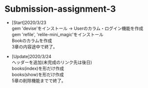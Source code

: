 # Submission-assignment-3

- [Start]2020/3/23  
	gem 'devise'をインストール → Userのカラム・ログイン機能を作成  
	gem 'refile', 'relile-mini_magic'をインストール  
	Bookのカラムを作成  
	3章の内容途中で終了。  
  
- [Update]2020/3/24  
	ヘッダーを追加(未完成のリンク先は後日)  
	books(index)を形だけ作成  
	books(show)を形だけ作成  
	5章の削除機能までで終了。  
